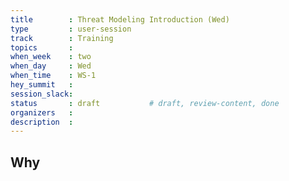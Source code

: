 ```yaml
---
title        : Threat Modeling Introduction (Wed)
type         : user-session
track        : Training
topics       : 
when_week    : two
when_day     : Wed
when_time    : WS-1
hey_summit   :
session_slack:
status       : draft           # draft, review-content, done
organizers   :
description  : 
---
```


## Why

<!--Add intro-->
